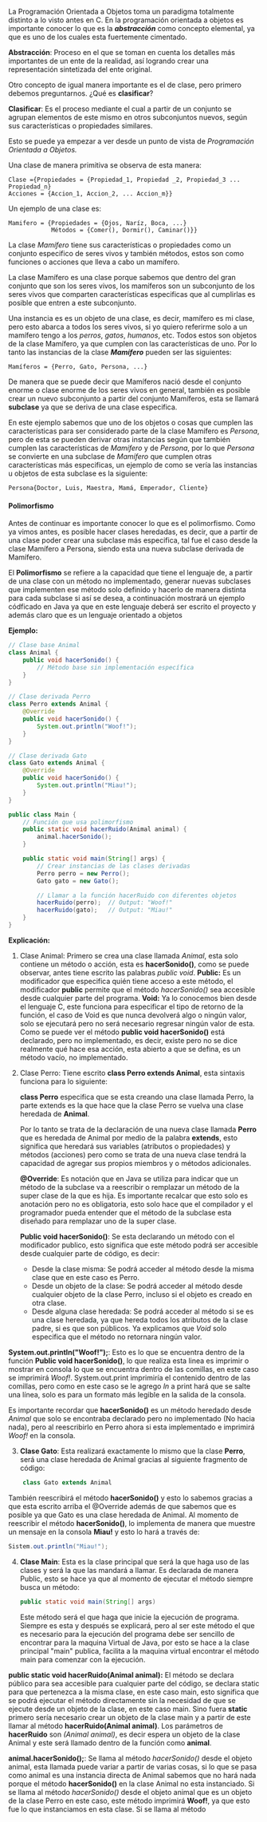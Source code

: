 La Programación Orientada a Objetos toma un paradigma totalmente distinto a lo visto antes en C. 
En la programación orientada a objetos es importante conocer lo que es la ***abstracción*** como concepto elemental, ya que es uno de los cuales esta fuertemente cimentado.

**Abstracción**: Proceso en el que se toman en cuenta los detalles más importantes de un ente de la realidad, así logrando crear una representación sintetizada del ente original.

Otro concepto de igual manera importante es el de clase, pero primero debemos preguntarnos. ¿Qué es **clasificar**?

**Clasificar**: Es el proceso mediante el cual a partir de un conjunto se agrupan elementos de este mismo en otros subconjuntos nuevos, según sus características o propiedades similares.

Esto se puede ya empezar a ver desde un punto de vista de *Programación Orientada a Objetos.*

Una clase de manera primitiva se observa de esta manera:
```
Clase ={Propiedades = {Propiedad_1, Propiedad _2, Propiedad_3 ... Propiedad_n}
Acciones = {Accion_1, Accion_2, ... Accion_m}}
```
Un ejemplo de una clase es:
```
Mamifero = {Propiedades = {Ojos, Naríz, Boca, ...}
			Métodos = {Comer(), Dormir(), Caminar()}}
```
La clase *Mamífero* tiene sus características o propiedades como un conjunto especifico de seres vivos y también métodos, estos son como funciones o acciones que lleva a cabo un mamífero.

La clase Mamífero es una clase porque sabemos que dentro del gran conjunto que son los seres vivos, los mamíferos son un subconjunto de los seres vivos que comparten características especificas que al cumplirlas es posible que entren a este subconjunto.

Una instancia es es un objeto de una clase, es decir, mamífero es mi clase, pero esto abarca a todos los seres vivos, si yo quiero referirme solo a un mamífero tengo a los *perros*, *gatos*, *humanos*, etc. Todos estos son objetos de la clase Mamífero, ya que cumplen con las características de uno. 
Por lo tanto las instancias de la clase ***Mamífero*** pueden ser las siguientes:
```
Mamíferos = {Perro, Gato, Persona, ...}
```
De manera que se puede decir que Mamíferos nació desde el conjunto enorme o clase enorme de los seres vivos en general, también es posible crear un nuevo subconjunto a partir del conjunto Mamíferos, esta se llamará **subclase** ya que se deriva de una clase especifica.

En este ejemplo sabemos que uno de los objetos o cosas que cumplen las características para ser considerado parte de la clase Mamífero es *Persona*, pero de esta se pueden derivar otras instancias según que también cumplen las características de *Mamífero* y de *Persona*, por lo que *Persona* se convierte en una subclase de *Mamífero* que cumplen otras características más especificas, un ejemplo de como se vería las instancias u objetos de esta subclase es la siguiente:
```
Persona{Doctor, Luis, Maestra, Mamá, Emperador, Cliente}
```
#### Polimorfismo

Antes de continuar es importante conocer lo que es el polimorfismo. 
Como ya vimos antes, es posible hacer clases heredadas, es decir,  que a partir de una clase poder crear una subclase más especifica, tal fue el caso desde la clase Mamífero a Persona, siendo esta una nueva subclase derivada de Mamífero. 

El **Polimorfismo** se refiere a la capacidad que tiene el lenguaje de, a partir de una clase con un método no implementado, generar nuevas subclases que implementen ese método solo definido y hacerlo de manera distinta para cada subclase si así se desea, a continuación mostrará un ejemplo códficado en Java ya que en este lenguaje deberá ser escrito el proyecto y además claro que es un lenguaje orientado a objetos

**Ejemplo:**
``` java
// Clase base Animal
class Animal {
    public void hacerSonido() {
        // Método base sin implementación específica
    }
}

// Clase derivada Perro
class Perro extends Animal {
    @Override
    public void hacerSonido() {
        System.out.println("Woof!");
    }
}

// Clase derivada Gato
class Gato extends Animal {
    @Override
    public void hacerSonido() {
        System.out.println("Miau!");
    }
}

public class Main {
    // Función que usa polimorfismo
    public static void hacerRuido(Animal animal) {
        animal.hacerSonido();
    }

    public static void main(String[] args) {
        // Crear instancias de las clases derivadas
        Perro perro = new Perro();
        Gato gato = new Gato();

        // Llamar a la función hacerRuido con diferentes objetos
        hacerRuido(perro);  // Output: "Woof!"
        hacerRuido(gato);   // Output: "Miau!"
    }
}

```

**Explicación:**
 1. Clase Animal: 
		Primero se crea una clase llamada *Animal*, esta solo contiene un método o acción, esta es **hacerSonido()**, como se puede observar, antes tiene escrito las palabras *public void*. 
			**Public:** Es un modificador que especifica quién tiene acceso a este método, el modificador **public** permite que el método *hacerSonido()* sea accesible desde cualquier parte del programa.
			**Void:** Ya lo conocemos bien desde el lenguaje C, este funciona para especificar el tipo de retorno de la función, el caso de Void es que nunca devolverá algo o ningún valor, solo se ejecutará pero no será necesario regresar ningún valor de esta.
		Como se puede ver el método **public void hacerSonido()** está declarado, pero no implementado, es decir, existe pero no se dice realmente qué hace esa acción, esta abierto a que se defina, es un método vacío, no implementado. 
		
2. Clase Perro: 
		Tiene escrito **class Perro extends Animal**, esta sintaxis funciona para lo siguiente:
		
	**class Perro** especifica que se esta creando una clase llamada Perro, la parte extends es la que hace que la clase Perro se vuelva una clase heredada de **Animal**.
	
	Por lo tanto se trata de la declaración de una nueva clase llamada **Perro** que es heredada de Animal por medio de la palabra **extends**, esto significa que heredará sus variables (atributos o propiedades) y métodos (acciones) pero como se trata de una nueva clase tendrá la capacidad de agregar sus propios miembros y o métodos adicionales.
	
	**@Override**: Es notación que en Java se utiliza para indicar que un método de la subclase va a reescribir o remplazar un método de la super clase de la que es hija. Es importante recalcar que esto solo es anotación pero no es obligatoria, esto solo hace que el compilador y el programador pueda entender que el método de la subclase esta diseñado para remplazar uno de la super clase.
	
	**Public void hacerSonido()**: Se esta declarando un método con el modificador publico, esto significa que este método podrá ser accesible desde cualquier parte de código, es decir:
	- Desde la clase misma: Se podrá acceder al método desde la misma clase que en este caso es Perro.
	- Desde un objeto de la clase: Se podrá acceder al método desde cualquier objeto de la clase Perro, incluso si el objeto es creado en otra clase.
	- Desde alguna clase heredada: Se podrá acceder al método si se es una clase heredada, ya que hereda todos los atributos de la clase padre, si es que son públicos.
	Ya explicamos que *Void* solo especifica que el método no retornara ningún valor.

  **System.out.println("Woof!");**: Esto es lo que se encuentra dentro de la función **Public void hacerSonido()**, lo que realiza esta linea es imprimir o mostrar en consola lo que se encuentra dentro de las comillas, en este caso se imprimirá *Woof!*. System.out.print imprimiría el contenido dentro de las comillas, pero como en este caso se le agrego *ln* a print hará que se salte una línea, solo es para un formato más legible en la salida de la consola. 

  Es importante recordar que **hacerSonido()** es un método heredado desde *Animal* que solo se encontraba declarado pero no implementado (No hacia nada), pero al reescribirlo en Perro ahora si esta implementado e imprimirá *Woof!* en la consola.

3. **Clase Gato**: 
	Esta realizará exactamente lo mismo que la clase **Perro**, será una clase heredada de Animal gracias al siguiente fragmento de código: 
```Java
	class Gato extends Animal
```
También reescribirá el método **hacerSonido()** y esto lo sabemos gracias a que esta escrito arriba el @Override además de que sabemos que es posible ya que Gato es una clase heredada de Animal.
Al momento de reescribir el método **hacerSonido()**, lo implementa de manera que muestre un mensaje en la consola **Miau!** y esto lo hará a través de:
```Java
Sistem.out.println("Miau!");
```

4. **Clase Main**:
	Esta es la clase principal que será la que haga uso de las clases y será la que las mandará a llamar.
	Es declarada de manera Public, esto se hace ya que al momento de ejecutar el método siempre busca un método: 
	```Java
	public static void main(String[] args)
	```
	Este método será el que haga que inicie la ejecución de programa. Siempre es esta y después se explicará, pero al ser este método el que es necesario para la ejecución del programa debe ser sencillo de encontrar para la maquina Virtual de Java, por esto se hace a la clase principal "main" publica, facilita a la maquina virtual encontrar el método main para comenzar con la ejecución. 

  **public static void hacerRuido(Animal animal):**
	  El método se declara público para sea accesible para cualquier parte del código, se declara static para que pertenezca a la misma clase, en este caso main, esto significa que se podrá ejecutar el método directamente sin la necesidad de que se ejecute desde un objeto de la clase, en este caso main. 
	  Sino fuera **static** primero sería necesario crear un objeto de la clase main y a partir de este llamar al método **hacerRuido(Animal animal)**. 
	  Los parámetros de **hacerRuido** son *(Animal animal)*, es decir espera un objeto de la clase Animal y este será llamado dentro de la función como **animal**.

 **animal.hacerSonido();**: 
	 Se llama al método *hacerSonido()* desde el objeto animal, esta llamada puede variar a partir de varias cosas, si lo que se pasa como animal es una instancia directa de Animal sabemos que no hará nada porque el método **hacerSonido()** en la clase Animal no esta instanciado. 
	 Si se llama al método *hacerSonido()* desde el objeto animal que es un objeto de la clase Perro en este caso, este método imprimirá **Woof!**, ya que esto fue lo que instanciamos en esta clase.
	 Si se llama al método 
